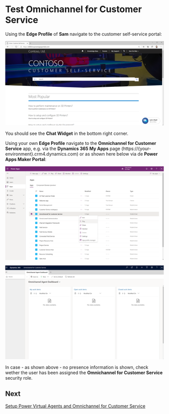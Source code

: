 # Test Omnichannel for Customer Service

Using the **Edge Profile** of **Sam** navigate to the customer self-service portal:

![image.png](images/omnichannel-portal-test.png)

You should see the **Chat Widget** in the bottom right corner.

Using your own **Edge Profile** navigate to the **Omnichannel for Customer Service** app, e.g. via the **Dynamics 365 My Apps** page (https://{your-environment}.crm4.dynamics.com) or as shown here below via de **Power Apps Maker Portal**:

![image.png](images/omnichannel-power-apps-maker-portal-for-customer-service-app.png)

![image.png](images/omnichannel-for-customer-service-app-with-missing-presence.png)

In case - as shown above - no presence information is shown, check wether the user has been assigned the **Omnichannel for Customer Service** security role.

## Next

[Setup Power Virtual Agents and Omnichannel for Customer Service](Setup-Power-Virtual-Agents-and-Omnichannel-for-Customer-Service.md)